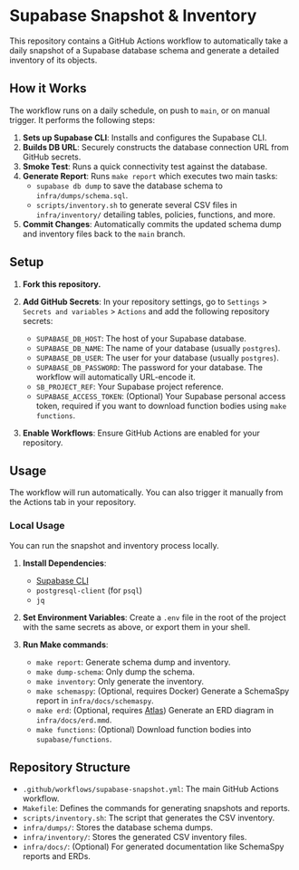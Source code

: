 # Supabase Snapshot & Inventory

This repository contains a GitHub Actions workflow to automatically take a daily snapshot of a Supabase database schema and generate a detailed inventory of its objects.

## How it Works

The workflow runs on a daily schedule, on push to `main`, or on manual trigger. It performs the following steps:

1.  **Sets up Supabase CLI**: Installs and configures the Supabase CLI.
2.  **Builds DB URL**: Securely constructs the database connection URL from GitHub secrets.
3.  **Smoke Test**: Runs a quick connectivity test against the database.
4.  **Generate Report**: Runs `make report` which executes two main tasks:
    *   `supabase db dump` to save the database schema to `infra/dumps/schema.sql`.
    *   `scripts/inventory.sh` to generate several CSV files in `infra/inventory/` detailing tables, policies, functions, and more.
5.  **Commit Changes**: Automatically commits the updated schema dump and inventory files back to the `main` branch.

## Setup

1.  **Fork this repository.**

2.  **Add GitHub Secrets**: In your repository settings, go to `Settings` > `Secrets and variables` > `Actions` and add the following repository secrets:

    *   `SUPABASE_DB_HOST`: The host of your Supabase database.
    *   `SUPABASE_DB_NAME`: The name of your database (usually `postgres`).
    *   `SUPABASE_DB_USER`: The user for your database (usually `postgres`).
    *   `SUPABASE_DB_PASSWORD`: The password for your database. The workflow will automatically URL-encode it.
    *   `SB_PROJECT_REF`: Your Supabase project reference.
    *   `SUPABASE_ACCESS_TOKEN`: (Optional) Your Supabase personal access token, required if you want to download function bodies using `make functions`.

3.  **Enable Workflows**: Ensure GitHub Actions are enabled for your repository.

## Usage

The workflow will run automatically. You can also trigger it manually from the Actions tab in your repository.

### Local Usage

You can run the snapshot and inventory process locally.

1.  **Install Dependencies**:
    *   [Supabase CLI](https://supabase.com/docs/guides/cli)
    *   `postgresql-client` (for `psql`)
    *   `jq`

2.  **Set Environment Variables**: Create a `.env` file in the root of the project with the same secrets as above, or export them in your shell.

3.  **Run Make commands**:
    *   `make report`: Generate schema dump and inventory.
    *   `make dump-schema`: Only dump the schema.
    *   `make inventory`: Only generate the inventory.
    *   `make schemaspy`: (Optional, requires Docker) Generate a SchemaSpy report in `infra/docs/schemaspy`.
    *   `make erd`: (Optional, requires [Atlas](https://atlasgo.io/)) Generate an ERD diagram in `infra/docs/erd.mmd`.
    *   `make functions`: (Optional) Download function bodies into `supabase/functions`.

## Repository Structure

*   `.github/workflows/supabase-snapshot.yml`: The main GitHub Actions workflow.
*   `Makefile`: Defines the commands for generating snapshots and reports.
*   `scripts/inventory.sh`: The script that generates the CSV inventory.
*   `infra/dumps/`: Stores the database schema dumps.
*   `infra/inventory/`: Stores the generated CSV inventory files.
*   `infra/docs/`: (Optional) For generated documentation like SchemaSpy reports and ERDs.
